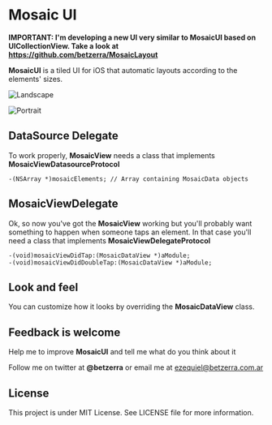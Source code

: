 # Mosaic UI
**IMPORTANT: I'm developing a new UI very similar to MosaicUI based on UICollectionView. Take a look at https://github.com/betzerra/MosaicLayout**

**MosaicUI** is a tiled UI for iOS that automatic layouts according to the elements' sizes.

![Landscape](http://www.betzerra.com.ar/wp-content/uploads/2013/01/mosaic_screenshot_001.png)

![Portrait](http://www.betzerra.com.ar/wp-content/uploads/2013/01/mosaic_screenshot_002.png)

## DataSource Delegate
To work properly, **MosaicView** needs a class that implements **MosaicViewDatasourceProtocol** 
```objc
-(NSArray *)mosaicElements; // Array containing MosaicData objects
```

## MosaicViewDelegate
Ok, so now you've got the **MosaicView** working but you'll probably want something to happen when someone taps an element. In that case you'll need a class that implements **MosaicViewDelegateProtocol**

```objc
-(void)mosaicViewDidTap:(MosaicDataView *)aModule;
-(void)mosaicViewDidDoubleTap:(MosaicDataView *)aModule;
```

## Look and feel
You can customize how it looks by overriding the **MosaicDataView** class.

## Feedback is welcome
Help me to improve **MosaicUI** and tell me what do you think about it

Follow me on twitter at **@betzerra** or email me at ezequiel@betzerra.com.ar

## License
This project is under MIT License. See LICENSE file for more information.
